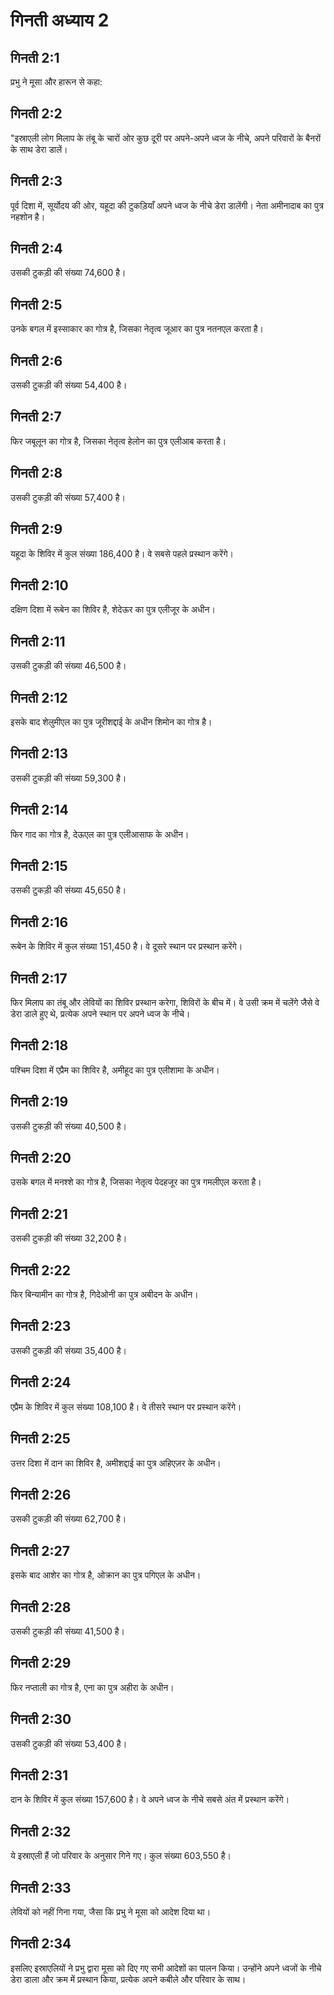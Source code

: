 # गिनती अध्याय 2

## गिनती 2:1
प्रभु ने मूसा और हारून से कहा:

## गिनती 2:2
"इस्राएली लोग मिलाप के तंबू के चारों ओर कुछ दूरी पर अपने-अपने ध्वज के नीचे, अपने परिवारों के बैनरों के साथ डेरा डालें।

## गिनती 2:3
पूर्व दिशा में, सूर्योदय की ओर, यहूदा की टुकड़ियाँ अपने ध्वज के नीचे डेरा डालेंगी। नेता अमीनादाब का पुत्र नहशोन है।

## गिनती 2:4
उसकी टुकड़ी की संख्या 74,600 है।

## गिनती 2:5
उनके बगल में इस्साकार का गोत्र है, जिसका नेतृत्व जूआर का पुत्र नतनएल करता है।

## गिनती 2:6
उसकी टुकड़ी की संख्या 54,400 है।

## गिनती 2:7
फिर जबूलून का गोत्र है, जिसका नेतृत्व हेलोन का पुत्र एलीआब करता है।

## गिनती 2:8
उसकी टुकड़ी की संख्या 57,400 है।

## गिनती 2:9
यहूदा के शिविर में कुल संख्या 186,400 है। वे सबसे पहले प्रस्थान करेंगे।

## गिनती 2:10
दक्षिण दिशा में रूबेन का शिविर है, शेदेऊर का पुत्र एलीजूर के अधीन।

## गिनती 2:11
उसकी टुकड़ी की संख्या 46,500 है।

## गिनती 2:12
इसके बाद शेलुमीएल का पुत्र जूरीशद्दाई के अधीन शिमोन का गोत्र है।

## गिनती 2:13
उसकी टुकड़ी की संख्या 59,300 है।

## गिनती 2:14
फिर गाद का गोत्र है, देऊएल का पुत्र एलीआसाफ के अधीन।

## गिनती 2:15
उसकी टुकड़ी की संख्या 45,650 है।

## गिनती 2:16
रूबेन के शिविर में कुल संख्या 151,450 है। वे दूसरे स्थान पर प्रस्थान करेंगे।

## गिनती 2:17
फिर मिलाप का तंबू और लेवियों का शिविर प्रस्थान करेगा, शिविरों के बीच में। वे उसी क्रम में चलेंगे जैसे वे डेरा डाले हुए थे, प्रत्येक अपने स्थान पर अपने ध्वज के नीचे।

## गिनती 2:18
पश्चिम दिशा में एप्रैम का शिविर है, अमीहूद का पुत्र एलीशामा के अधीन।

## गिनती 2:19
उसकी टुकड़ी की संख्या 40,500 है।

## गिनती 2:20
उसके बगल में मनश्शे का गोत्र है, जिसका नेतृत्व पेदहजूर का पुत्र गमलीएल करता है।

## गिनती 2:21
उसकी टुकड़ी की संख्या 32,200 है।

## गिनती 2:22
फिर बिन्यामीन का गोत्र है, गिदेओनी का पुत्र अबीदन के अधीन।

## गिनती 2:23
उसकी टुकड़ी की संख्या 35,400 है।

## गिनती 2:24
एप्रैम के शिविर में कुल संख्या 108,100 है। वे तीसरे स्थान पर प्रस्थान करेंगे।

## गिनती 2:25
उत्तर दिशा में दान का शिविर है, अमीशद्दाई का पुत्र अहिएज़र के अधीन।

## गिनती 2:26
उसकी टुकड़ी की संख्या 62,700 है।

## गिनती 2:27
इसके बाद आशेर का गोत्र है, ओक्रान का पुत्र पगिएल के अधीन।

## गिनती 2:28
उसकी टुकड़ी की संख्या 41,500 है।

## गिनती 2:29
फिर नप्ताली का गोत्र है, एना का पुत्र अहीरा के अधीन।

## गिनती 2:30
उसकी टुकड़ी की संख्या 53,400 है।

## गिनती 2:31
दान के शिविर में कुल संख्या 157,600 है। वे अपने ध्वज के नीचे सबसे अंत में प्रस्थान करेंगे।

## गिनती 2:32
ये इस्राएली हैं जो परिवार के अनुसार गिने गए। कुल संख्या 603,550 है।

## गिनती 2:33
लेवियों को नहीं गिना गया, जैसा कि प्रभु ने मूसा को आदेश दिया था।

## गिनती 2:34
इसलिए इस्राएलियों ने प्रभु द्वारा मूसा को दिए गए सभी आदेशों का पालन किया। उन्होंने अपने ध्वजों के नीचे डेरा डाला और क्रम में प्रस्थान किया, प्रत्येक अपने कबीले और परिवार के साथ।
